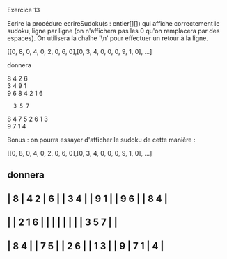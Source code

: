 Exercice 13

Ecrire la procédure ecrireSudoku(s : entier[][]) qui affiche correctement le sudoku, ligne par ligne (on n'affichera pas les 0 qu'on remplacera par des espaces). On utilisera la chaîne '\n' pour effectuer un retour à la ligne.

[[0, 8, 0, 4, 0, 2, 0, 6, 0],[0, 3, 4, 0, 0, 0, 9, 1, 0], ...]

donnera

  8   4   2   6  
  3 4       9 1  
9 6           8 4
      2 1 6      
                 
      3 5 7      
8 4           7 5
  2 6       1 3  
  9   7   1   4  

Bonus : on pourra essayer d'afficher le sudoku de cette manière : 

[[0, 8, 0, 4, 0, 2, 0, 6, 0],[0, 3, 4, 0, 0, 0, 9, 1, 0], ...]

donnera
 -----------------------
|   8   | 4   2 |   6   |
|   3 4 |       | 9 1   |
| 9 6   |       |   8 4 |
 -----------------------
|       | 2 1 6 |       |
|       |       |       |
|       | 3 5 7 |       |
 -----------------------
| 8 4   |       |   7 5 |
|   2 6 |       | 1 3   |
|   9   | 7   1 |   4   |
 -----------------------
